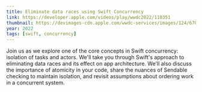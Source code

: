 ```yaml
---
title: Eliminate data races using Swift Concurrency
link: https://developer.apple.com/videos/play/wwdc2022/110351
thumbnail: https://devimages-cdn.apple.com/wwdc-services/images/124/6705/6705_wide_250x141_2x.jpg
year: 2022
tags: [swift, concurrency]
---
```


Join us as we explore one of the core concepts in Swift concurrency: isolation of tasks and actors. We'll take you through Swift's approach to eliminating data races and its effect on app architecture. We'll also discuss the importance of atomicity in your code, share the nuances of Sendable checking to maintain isolation, and revisit assumptions about ordering work in a concurrent system.
